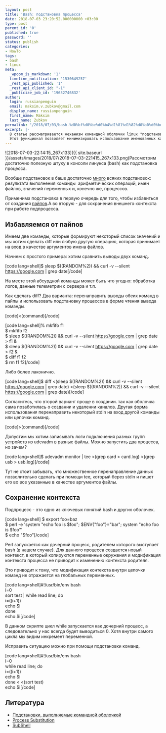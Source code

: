 ```yaml
---
layout: post
title: 'Bash: подстановка процесса'
date: 2018-07-03 23:20:52.000000000 +03:00
type: post
parent_id: '0'
published: true
password: ''
status: publish
categories:
- HowTo
tags:
- bash
- linux
meta:
  _wpcom_is_markdown: '1'
  timeline_notification: '1530649257'
  _rest_api_published: '1'
  _rest_api_client_id: "-1"
  _publicize_job_id: '19632746832'
author:
  login: russianpenguin
  email: maksim.v.zubkov@gmail.com
  display_name: russianpenguin
  first_name: Maksim
  last_name: Zubkov
permalink: "/2018/07/03/bash-%d0%bf%d0%be%d0%b4%d1%81%d1%82%d0%b0%d0%bd%d0%be%d0%b2%d0%ba%d0%b0-%d0%bf%d1%80%d0%be%d1%86%d0%b5%d1%81%d1%81%d0%b0/"
excerpt: |-
  В статье рассматривается механизм командной оболочки linux "подстановка процессов".
  Этот функционал позволяет минимизировать использование именованных каналов для связи между командами или процессами.
---
```

![2018-07-03-22:14:15_267x133]({{ site.baseurl }}/assets/images/2018/07/2018-07-03-221415_267x133.png)Рассмотрим достаточно полезную штуку в консоли линукса (bash) как подстановка процесса.

Вообще подстановок в баше достаточно [много](http://rus-linux.net/nlib.php?name=/MyLDP/BOOKS/Bash-Guide-1.12-ru/bash-guide-03-4.html) всяких подстановок: результата выполнения команды&nbsp; арифметических операций, имен файлов, значений переменных и, конечно же, процессов.

Применима подстановка в первую очередь для того, чтобы избавиться от создания [пайпов](http://russianpenguin.ru/2014/05/10/linux-%d0%b8%d0%bc%d0%b5%d0%bd%d0%be%d0%b2%d0%b0%d0%bd%d0%bd%d1%8b%d0%b5-%d0%ba%d0%b0%d0%bd%d0%b0%d0%bb%d1%8b/).А во вторую - для сохранения внешнего контекста при работе подпроцесса.

## Избавляемся от пайпов

Имеем две команды, которые формируют некоторый список значений и мы хотим сделать diff или любую другую операцию, которая принимает на вход в качестве аргументов имена файлов.

<!--more-->

Начнем с простого примера: хотим сравнить выводы двух команд.

[code lang=shell]$ sleep $((RANDOM%2)) && curl -v --silent https://google.com | grep date[/code]

На месте этой абсурдной команды может быть что угодно: обработка логов, данные телеметрии с сервера и т.п.

Как сделать diff? Два варианта: перенаправить выводы обеих команд в пайпы и использовать подстановку процессов в форме чтения вывода команды.

[code]\<(command)[/code]

[code lang=shell]% mkfifo f1  
$ mkfifo f2  
$ sleep $((RANDOM%2)) && curl -v --silent https://google.com | grep date \> f1 &  
$ sleep $((RANDOM%2)) && curl -v --silent https://google.com | grep date \> f2 &  
$ diff f1 f2  
$ rm f1 f2[/code]

Либо более лаконично.

[code lang=shell]$ diff \<(sleep $((RANDOM%2)) && curl -v --silent https://google.com | grep date) \<(sleep $((RANDOM%2)) && curl -v --silent https://google.com | grep date)[/code]

Согласитесь, что второй вариант проще в создании. так как оболочка сама позаботилась о создании и удалении каналов. Другая форма использования перенаправить некоторый stdin на вход другой команды или цепочки команд.

[code]\>(command)[/code]

Допустим мы хотим записывать логи подключения разных групп устройств из udevadm в разные файлы. Можно запустить два процесса, но зачем?

[code lang=shell]$ udevadm monitor | tee \>(grep card \> card.log) \>(grep usb \> usb.log)[/code]

Тут не стоит забывать, что множественное перенаправление данных позволительно сделать при помощи tee, который берез stdin и пишет его во все указанные в качестве аргументов файлы.

## Сохранение контекста

Подпроцесс - это одно из ключевых понятий bash и других оболочек.

[code lang=shell] $ export foo=baz  
$ perl -e 'system "echo foo is \$foo"; $ENV{"foo"}="bar"; system "echo foo is \$foo"'  
$ echo "$foo"[/code]

Perl запускается как дочерний процесс, родителем которого выступает bash (в нашем случае). Для данного процесса создается новый контекст, в который копируются переменные окружения и модификация контекста процесса не приводит к изменению контекста родителя.

Это приводит к тому, что модификация контекста внутри цепочки команд не отражается на глобальных переменных.

[code lang=shell]#!/usr/bin/env bash  
i=0  
sort test | while read line; do  
 i=$(($i+1))  
 echo $i  
done  
echo $i[/code]

В данном скрипте цикл while запускается как дочерний процесс, а следовательно у нас всегда будет выводиться 0. Хотя внутри самого цикла мы видим инкремент переменной.

Исправить ситуацию можно при помощи подстановки команд.

[code lang=shell]#!/usr/bin/env bash  
i=0  
while read line; do  
 i=$(($i+1))  
 echo $i  
done \< \<(sort test)  
echo $i[/code]

## Литература

- [Подстановки, выполняемые командной оболочкой](http://rus-linux.net/nlib.php?name=/MyLDP/BOOKS/Bash-Guide-1.12-ru/bash-guide-03-4.html)
- [Process Substitution](http://mywiki.wooledge.org/ProcessSubstitution)
- [SubShell](http://mywiki.wooledge.org/SubShell)

&nbsp;

